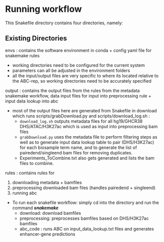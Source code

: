 # Running workflow 

This Snakefile directory contains four directories, namely: 

## Existing Directories
envs : contains the software environment in conda + config yaml file for snakemake rules <br>
* working directories need to be configured for the current system <br>
* parameters can all be adjusted in the environment folders <br>
* all the input/output files are very specific to where its located relative to the ABC-rep, so working directories need to be accurately specified 

output : contains the output files from the rules from the metadata snakemake workflow, data input files for input into preprocessing rule + input data lookup into abc 
* most of the output files here are generated from Snakefile in download which runs scripts/grabDownload.py and scripts/download_log.sh : 
	*  ```download_log.sh``` outputs metadata files for all hg19/GHCR38 DHS/ATAC/H3K27ac which is used as input into preprocessing bam files 
	* ```grabDownload.py``` uses the metadata file to perform filtering steps as well as to generate input data lookup table to pair (DHS/H3K27ac) for each biosample term name, and to generate the list of pairedend/singleend bam files for removing duplicates.  
	* Experiments_ToCombine.txt also gets generated and lists the bam files to combine. 	

rules : contains rules for 
1. downloading metadata + bamfiles
2. preprocessing downloaded bam files (handles pairedend + singleend)
3. running abc

* To run each snakefile workflow: simply cd into the directory and run the command ***snakemake***
	* download: download bamfiles 
	* preprocessing: preprocesses bamfiles based on DHS/H3K27ac bamfiles 
	* abc_code : runs ABC on input_data_lookup.txt files and generates enhancer-gene predictions
	
